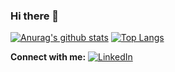 ### Hi there 👋
[![Anurag's github stats](https://github-readme-stats.vercel.app/api?username=NicolasPotesG&show_icons=true&theme=onedark)](https://github.com/anuraghazra/github-readme-stats)
[![Top Langs](https://github-readme-stats.vercel.app/api/top-langs/?username=NicolasPotesG&layout=compact&theme=onedark)](https://github.com/anuraghazra/github-readme-stats)


**Connect with me:**
[![LinkedIn](https://img.shields.io/badge/LinkedIn-0077B5?style=for-the-badge&style=social&logo=linkedin&logoColor=white)](https://www.linkedin.com/in/nicol%C3%A1s-potes-garc%C3%ADa/)

<!--
**NicolasPotesG/NicolasPotesG** is a ✨ _special_ ✨ repository because its `README.md` (this file) appears on your GitHub profile.

Here are some ideas to get you started:

- 🔭 I’m currently working on ...
- 🌱 I’m currently learning ...
- 👯 I’m looking to collaborate on ...
- 🤔 I’m looking for help with ...
- 💬 Ask me about ...
- 📫 How to reach me: ...
- 😄 Pronouns: ...
- ⚡ Fun fact: ...
-->
